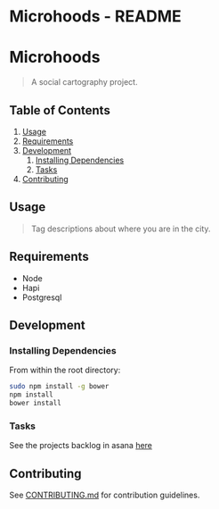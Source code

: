 Microhoods - README
=====================

# Microhoods

> A social cartography project. 

## Table of Contents

1. [Usage](#Usage)
1. [Requirements](#requirements)
1. [Development](#development)
    1. [Installing Dependencies](#installing-dependencies)
    1. [Tasks](#tasks)
1. [Contributing](#contributing)

## Usage

> Tag descriptions about where you are in the city. 

## Requirements

- Node
- Hapi
- Postgresql 

## Development

### Installing Dependencies

From within the root directory:

```sh
sudo npm install -g bower
npm install
bower install
```

### Tasks

See the projects backlog in asana [here](https://app.asana.com/0/14550404742703/14587297758380)

## Contributing

See [CONTRIBUTING.md](CONTRIBUTING.md) for contribution guidelines.
